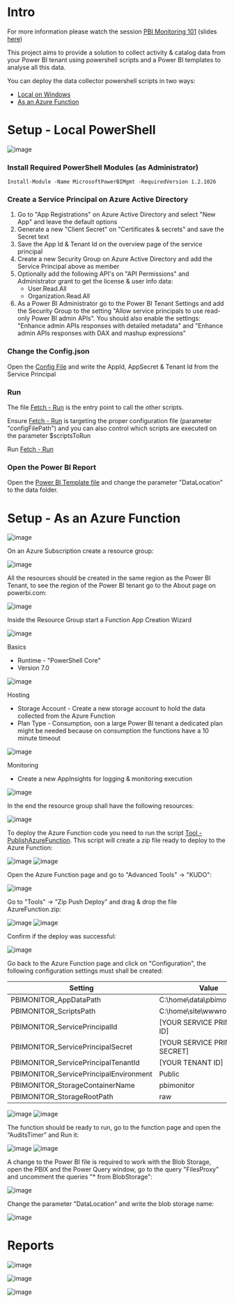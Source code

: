 
# Intro

For more information please watch the session [PBI Monitoring 101](https://youtu.be/viMLGEbTtog) (slides [here](https://github.com/RuiRomano/sessionslides/blob/main/PBIMonitoring101.pdf))

This project aims to provide a solution to collect activity & catalog data from your Power BI tenant using powershell scripts and a Power BI templates to analyse all this data.

You can deploy the data collector powershell scripts in two ways:
- [Local on Windows](#setup---local-powershell)
- [As an Azure Function](#setup---as-an-azure-function)


# Setup - Local PowerShell

![image](https://user-images.githubusercontent.com/10808715/121097907-b0f53000-c7ec-11eb-806c-36a6b461a0d5.png)

### Install Required PowerShell Modules (as Administrator)
```
Install-Module -Name MicrosoftPowerBIMgmt -RequiredVersion 1.2.1026
```
### Create a Service Principal on Azure Active Directory

1. Go to "App Registrations" on Azure Active Directory and select "New App" and leave the default options
2. Generate a new "Client Secret" on "Certificates & secrets" and save the Secret text
3. Save the App Id & Tenant Id on the overview page of the service principal
4. Create a new Security Group on Azure Active Directory and add the Service Principal above as member
5.  Optionally add the following API's on "API Permissions" and Administrator grant to get the license & user info data:
    - User.Read.All
    - Organization.Read.All
6. As a Power BI Administrator go to the Power BI Tenant Settings and add the Security Group to the setting "Allow service principals to use read-only Power BI admin APIs". You should also enable the settings: "Enhance admin APIs responses with detailed metadata" and "Enhance admin APIs responses with DAX and mashup expressions"

### Change the Config.json

Open the [Config File](./Config.json) and write the AppId, AppSecret & Tenant Id from the Service Principal

### Run 

The file [Fetch - Run](./Fetch%20-%20Run.ps1) is the entry point to call the other scripts.

Ensure [Fetch - Run](./Fetch%20-%20Run.ps1) is targeting the proper configuration file (parameter "configFilePath") and you can also control which scripts are executed on the parameter $scriptsToRun

Run [Fetch - Run](./Fetch%20-%20Run.ps1)

### Open the Power BI Report

Open the [Power BI Template file](./PBI%20-%20Activity%20Monitor.pbit) and change the parameter "DataLocation" to the data folder.


# Setup - As an Azure Function

![image](https://user-images.githubusercontent.com/10808715/138757904-8be24316-d971-4b16-a31b-18b840e88d48.png)

On an Azure Subscription create a resource group:

![image](https://user-images.githubusercontent.com/10808715/138612805-a01c576d-1a59-4eed-b041-3bc5e0ff19d0.png)

All the resources should be created in the same region as the Power BI Tenant, to see the region of the Power BI tenant go to the About page on powerbi.com:

![image](https://user-images.githubusercontent.com/10808715/138612808-6e119c28-3bac-4b79-84ad-bd93088e9703.png)

Inside the Resource Group start a Function App Creation Wizard

![image](https://user-images.githubusercontent.com/10808715/138612821-6552a280-68f1-439f-bcb5-943a596d8518.png)

Basics
- Runtime - "PowerShell Core"
- Version 7.0

![image](https://user-images.githubusercontent.com/10808715/138612825-d6a18c1f-f6fd-429d-b96f-a9d9b867a3ee.png)

Hosting
- Storage Account - Create a new storage account to hold the data collected from the Azure Function
- Plan Type - Consumption, oon a large Power BI tenant a dedicated plan might be needed because on consumption the functions have a 10 minute timeout

![image](https://user-images.githubusercontent.com/10808715/138612831-424d1085-40f9-4c59-bb31-9195eca2d55e.png)

Monitoring
- Create a new AppInsights for logging & monitoring execution

![image](https://user-images.githubusercontent.com/10808715/138612834-2380c335-ec06-4a30-b05b-d591eee315dc.png)

In the end the resource group shall have the following resources:

![image](https://user-images.githubusercontent.com/10808715/138612841-79554c93-cdfa-49f4-bc0a-442674548a4b.png)

To deploy the Azure Function code you need to run the script [Tool - PublishAzureFunction](./Tool%20-%20PublishAzureFunction.ps1). This script will create a zip file ready to deploy to the Azure Function:

![image](https://user-images.githubusercontent.com/10808715/138612849-23c8bdc7-1686-4d2b-a783-5d77e14ef591.png)
![image](https://user-images.githubusercontent.com/10808715/138612851-dd146242-28cd-4535-a828-c1acf0118f50.png)

Open the Azure Function page and go to "Advanced Tools" -> "KUDO":

![image](https://user-images.githubusercontent.com/10808715/138612856-e38ad2c9-a315-424e-b66b-0bb4b73dde63.png)

Go to "Tools" -> "Zip Push Deploy" and drag & drop the file AzureFunction.zip:

![image](https://user-images.githubusercontent.com/10808715/138612860-6c849c90-8c56-4c0d-b914-22cf8a6ba57a.png)
![image](https://user-images.githubusercontent.com/10808715/138612867-a3fbe8f9-bae0-412c-936b-f893da3c8c46.png)

Confirm if the deploy was successful:

![image](https://user-images.githubusercontent.com/10808715/138612872-273a4df9-474e-4186-9f97-6aae68dd07c0.png)

Go back to the Azure Function page and click on "Configuration", the following configuration settings must shall be created:

| Setting      | Value |
| ----------- | ----------- |
| PBIMONITOR_AppDataPath      | C:\home\data\pbimonitor       |
| PBIMONITOR_ScriptsPath   | C:\home\site\wwwroot\Scripts        |
| PBIMONITOR_ServicePrincipalId      | [YOUR SERVICE PRINCIPAL ID]       |
| PBIMONITOR_ServicePrincipalSecret  | [YOUR SERVICE PRINCIPAL SECRET]        |
| PBIMONITOR_ServicePrincipalTenantId | [YOUR TENANT ID]      |
| PBIMONITOR_ServicePrincipalEnvironment   | Public       |
| PBIMONITOR_StorageContainerName | pbimonitor        |
| PBIMONITOR_StorageRootPath   | raw       |

![image](https://user-images.githubusercontent.com/10808715/138612882-2b3c462b-5d0d-4606-b818-064819fcb7b9.png)
![image](https://user-images.githubusercontent.com/10808715/138612888-80438da3-5bb1-4c75-97f7-425cb804a03f.png)


The function should be ready to run, go to the function page and open the “AuditsTimer” and Run it:

![image](https://user-images.githubusercontent.com/10808715/138612898-51613dfb-50b5-426d-9ee1-b8314f901b74.png)
![image](https://user-images.githubusercontent.com/10808715/138612903-4e74625a-1fdc-4197-8034-621040b6b484.png)


A change to the Power BI file is required to work with the Blob Storage, open the PBIX and the Power Query window, go to the query "FilesProxy" and uncomment the queries "* from BlobStorage":

![image](https://user-images.githubusercontent.com/10808715/138612907-f49d5972-2bd2-4c2f-bf56-6273f07d54a8.png)

Change the parameter "DataLocation" and write the blob storage name:

![image](https://user-images.githubusercontent.com/10808715/138612953-18b78a55-84a7-4361-aaa4-9ae979ffca4c.png)


# Reports

![image](https://user-images.githubusercontent.com/10808715/130269811-a1083587-2eea-4615-90d5-8ade916fc471.png)

![image](https://user-images.githubusercontent.com/10808715/130269862-77293a90-bacf-4ac4-88a9-0d54efc07977.png)

![image](https://user-images.githubusercontent.com/10808715/130269931-1125f711-4074-4fd1-b607-29da153010a4.png)


